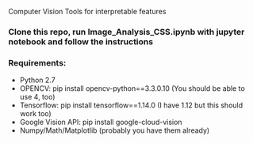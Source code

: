 Computer Vision Tools for interpretable features
### Clone this repo, run Image_Analysis_CSS.ipynb with jupyter notebook and follow the instructions

### Requirements:
* Python 2.7
* OPENCV: pip install opencv-python==3.3.0.10 (You should be able to use 4, too)
* Tensorflow: pip install tensorflow==1.14.0 (I have 1.12 but this should work too)
* Google Vision API: pip install google-cloud-vision
* Numpy/Math/Matplotlib (probably you have them already)
